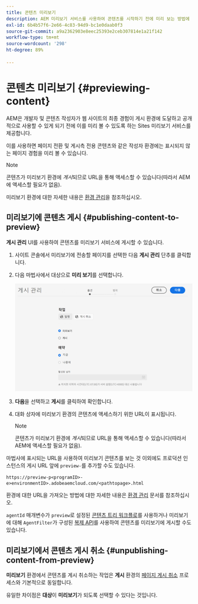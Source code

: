 ```yaml
---
title: 콘텐츠 미리보기
description: AEM 미리보기 서비스를 사용하여 콘텐츠를 시작하기 전에 미리 보는 방법에 대해 알아봅니다.
exl-id: 6b4b57f6-2e66-4c83-94d9-bc1e0daab0f3
source-git-commit: a9a2362903e8eec25393e2ceb307814e1a21f142
workflow-type: tm+mt
source-wordcount: '298'
ht-degree: 89%

---
```



# 콘텐츠 미리보기 {#previewing-content}

AEM은 개발자 및 콘텐츠 작성자가 웹 사이트의 최종 경험이 게시 환경에 도달하고 공개적으로 사용할 수 있게 되기 전에 이를 미리 볼 수 있도록 하는 Sites 미리보기 서비스를 제공합니다.

이를 사용하면 페이지 전환 및 게시측 전용 콘텐츠와 같은 작성자 환경에는 표시되지 않는 페이지 경험을 미리 볼 수 있습니다.

>[!NOTE]
>
>콘텐츠가 미리보기 환경에 *게시*&#x200B;되므로 URL을 통해 액세스할 수 있습니다(따라서 AEM에 액세스할 필요가 없음).

미리보기 환경에 대한 자세한 내용은 [환경 관리](/help/implementing/cloud-manager/manage-environments.md#access-preview-service)을 참조하십시오.

## 미리보기에 콘텐츠 게시 {#publishing-content-to-preview}

**게시 관리** UI를 사용하여 콘텐츠를 미리보기 서비스에 게시할 수 있습니다.

1. 사이트 콘솔에서 미리보기에 전송할 페이지를 선택한 다음 **게시 관리** 단추를 클릭합니다.
1. 다음 마법사에서 대상으로 **미리 보기**&#x200B;를 선택합니다.

   ![게시 관리](/help/sites-cloud/authoring/assets/previewmanagedpublication.png)

1. **다음**&#x200B;을 선택하고 **게시**&#x200B;를 클릭하여 확인합니다.

1. 대화 상자에 미리보기 환경의 콘텐츠에 액세스하기 위한 URL이 표시됩니다.

   >[!NOTE]
   >
   >콘텐츠가 미리보기 환경에 *게시*&#x200B;되므로 URL을 통해 액세스할 수 있습니다(따라서 AEM에 액세스할 필요가 없음).

마법사에 표시되는 URL을 사용하여 미리보기 콘텐츠를 보는 것 이외에도 프로덕션 인스턴스의 게시 URL 앞에 `preview-`를 추가할 수도 있습니다.

```
https://preview-p<programID>-e>environmentID>.adobeaemcloud.com/<pathtopage>.html
```

환경에 대한 URL을 가져오는 방법에 대한 자세한 내용은 [환경 관리](/help/implementing/cloud-manager/manage-environments.md) 문서를 참조하십시오.

`agentId` 매개변수가 `preview`로 설정된 [콘텐츠 트리 워크플로](/help/operations/replication.md#publish-content-tree-workflow)를 사용하거나 미리보기에 대해 `AgentFilter`가 구성된 [복제 API](/help/operations/replication.md#replication-api)를 사용하여 콘텐츠를 미리보기에 게시할 수도 있습니다.

## 미리보기에서 콘텐츠 게시 취소 {#unpublishing-content-from-preview}

**미리보기** 환경에서 콘텐츠를 게시 취소하는 작업은 **게시** 환경의 [페이지 게시 취소](/help/sites-cloud/authoring/fundamentals/publishing-pages.md#unpublishing-pages) 프로세스와 기본적으로 동일합니다.

유일한 차이점은 **대상**&#x200B;이 **미리보기**&#x200B;가 되도록 선택할 수 있다는 것입니다.
